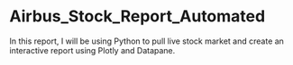 # Airbus_Stock_Report_Automated

In this report, I will be using Python to pull live stock market and create an interactive report using Plotly and Datapane.
